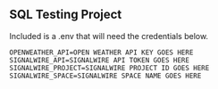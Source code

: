 SQL Testing Project
---------
Included is a .env that will need the credentials below.
```dotenv
OPENWEATHER_API=OPEN WEATHER API KEY GOES HERE
SIGNALWIRE_API=SIGNALWIRE API TOKEN GOES HERE
SIGNALWIRE_PROJECT=SIGNALWIRE PROJECT ID GOES HERE
SIGNALWIRE_SPACE=SIGNALWIRE SPACE NAME GOES HERE
```